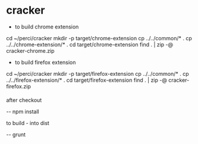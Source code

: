 # cracker

* to build chrome extension

cd ~/perci/cracker
mkdir -p target/chrome-extension
cp ../../common/* .
cp ../../chrome-extension/* .
cd target/chrome-extension
find . | zip -@ cracker-chrome.zip

* to build firefox extension

cd ~/perci/cracker
mkdir -p target/firefox-extension
cp ../../common/* .
cp ../../firefox-extension/* .
cd target/firefox-extension
find . | zip -@ cracker-firefox.zip

####

after checkout

-- npm install

to build - into dist

-- grunt
